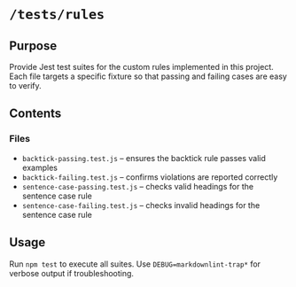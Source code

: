 # `/tests/rules`

## Purpose

Provide Jest test suites for the custom rules implemented in this project. Each file targets a specific fixture so that passing and failing cases are easy to verify.

## Contents

### Files

- `backtick-passing.test.js` – ensures the backtick rule passes valid examples
- `backtick-failing.test.js` – confirms violations are reported correctly
- `sentence-case-passing.test.js` – checks valid headings for the sentence case rule
- `sentence-case-failing.test.js` – checks invalid headings for the sentence case rule

## Usage

Run `npm test` to execute all suites. Use `DEBUG=markdownlint-trap*` for verbose output if troubleshooting.
